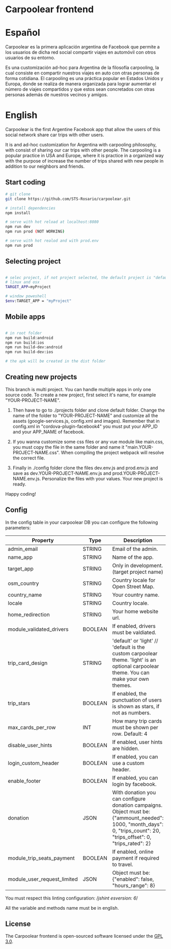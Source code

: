 # Carpoolear frontend

# Español

Carpoolear es la primera aplicación argentina de Facebook que permite a los usuarios de dicha red social compartir viajes en automóvil con otros usuarios de su entorno.

Es una customización ad-hoc para Argentina de la filosofía carpooling, la cual consiste en compartir nuestros viajes en auto con otras personas de forma cotidiana. El carpooling es una práctica popular en Estados Unidos y Europa, donde se realiza de manera organizada para lograr aumentar el número de viajes compartidos y que estos sean concretados con otras personas además de nuestros vecinos y amigos.

# English

Carpoolear is the first Argentine Facebook app that allow the users of this social network share car trips with other users.

It is and ad-hoc customization for Argentina with carpooling philosophy, with consist of sharing our car trips with other people. The carpooling is a popular practice in USA and Europe, where it is practice in a organized way with the purpose of increase the number of trips shared with new people in addition to our neighbors and friends.

## Start coding

``` bash
# git clone
git clone https://github.com/STS-Rosario/carpoolear.git

# install dependencies
npm install

# serve with hot reload at localhost:8080
npm run dev
npm run prod (NOT WORKING)

# serve with hot realod and with prod.env
npm run prod

```

## Selecting project

``` bash

# selec project, if not project selected, the default project is "default"
# linux and osx
TARGET_APP=myProject

# window poweshell
$env:TARGET_APP = "myProject"

```

## Mobile apps


``` bash

# in root folder
npm run build:android
npm run build:ios
npm run build-dev:android
npm run build-dev:ios

# the apk will be created in the dist folder

```

## Creating new projects

This branch is multi project. You can handle multiple apps in only one source code. To create a new project, first select it's name, for example "YOUR-PROJECT-NAME".

1. Then have to go to ./projects folder and clone default folder. Change the name of the folder to "YOUR-PROJECT-NAME" and customize all the assets (google-services.js, config.xml and images). Remember that in config.xml in "cordova-plugin-facebook4" you must put your APP_ID  and your APP_NAME of facebook.

2. If you wanna customize some css files or any vue module like main.css, you must copy the file in the same folder and name it "main.YOUR-PROJECT-NAME.css". When compiling the project webpack will resolve the correct file.

3. Finally in ./config folder clone the files dev.env.js and prod.env.js and save as dev.YOUR-PROJECT-NAME.env.js and prod.YOUR-PROJECT-NAME.env.js. Personalize the files with your values. Your new project is ready.

Happy coding!

## Config

In the config table in your carpoolear DB you can configure the following parameters:

| Property                    | Type    | Description                                                                                                                                                           |
|-----------------------------|---------|-----------------------------------------------------------------------------------------------------------------------------------------------------------------------|
| admin_email                 | STRING  | Email of the admin.                                                                                                                                                   |
| name_app                    | STRING  | Name of the app.                                                                                                                                                      |
| target_app                  | STRING  | Only in development. (target project name)                                                                                                                            |
| osm_country                 | STRING  | Country locale for Open Street Map.                                                                                                                                   |
| country_name                | STRING  | Your country name.                                                                                                                                                    |
| locale                      | STRING  | Country locale.                                                                                                                                                       |
| home_redirection            | STRING  | Your home website url.                                                                                                                                                |
| module_validated_drivers    | BOOLEAN | If enabled, drivers must be valdiated.                                                                                                                                |
| trip_card_design            | STRING  | 'default' or 'light' // 'default is the custom carpoolear theme. 'light' is an optional carpoolear theme. You can make your own themes.                               |
| trip_stars                  | BOOLEAN | If enabled, the punctuation of users is shown as stars, if not as numbers.                                                                                            |
| max_cards_per_row           | INT     | How many trip cards must be shown per row. Default: 4                                                                                                                 |
| disable_user_hints          | BOOLEAN | If enabled, user hints are hidden.                                                                                                                                    |
| login_custom_header         | BOOLEAN | If enabled, you can use a custom header.                                                                                                                              |
| enable_footer               | BOOLEAN | If enabled, you can login by facebook.                                                                                                                                |
| donation                    | JSON    | With donation you can configure donation campaigns. Object must be: {"ammount_needed": 1000, "month_days": 0, "trips_count": 20, "trips_offset": 0, "trips_rated": 2} |
| module_trip_seats_payment   | BOOLEAN | If enabled, online payment if required to travel.                                                                                                                     |
| module_user_request_limited | JSON    | Object must be: {"enabled": false, "hours_range": 8}     

You must respect this linting configuration: /*jshint esversion: 6*/

All the variable and methods name must be in english.


## License

The Carpoolear frontend is open-sourced software licensed under the [GPL 3.0](https://github.com/STS-Rosario/carpoolear_backend/blob/master/LICENSE).
